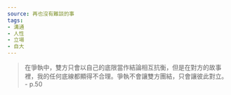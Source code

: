 ```yaml
---
source: 再也沒有難談的事
tags:
- 溝通
- 人性
- 立場
- 自大
---
```


> 在爭執中，雙方只會以自己的底限當作結論相互抗衡，但是在對方的故事裡，我的任何底線都顯得不合理。爭執不會讓雙方團結，只會讓彼此對立。
> \- p.50